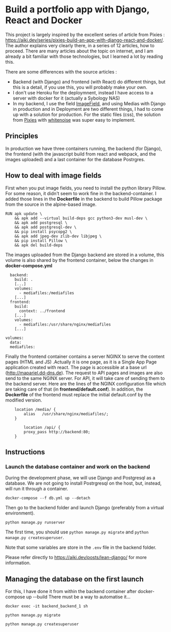 # Build a portfolio app with Django, React and Docker

This project is largely inspired by the excellent series of article from Pixies : https://aiki.dev/series/pixies-build-an-app-with-django-react-and-docker/. The author explains very clearly there, in a series of 12 articles, how to proceed. There are many articles about the topic on internet, and I am already a bit familiar with those technologies, but I learned a lot by reading this.

There are some differences with the source articles :
* Backend (with Django) and frontend (with React) do different things, but this is a detail, if you use this, you will probably make your own.
* I don't use Heroku for the deploymnent, instead I have access to a server with docker for it (actually a Sybology NAS)
* In my backend, I use the field [ImageField](https://docs.djangoproject.com/en/4.0/ref/models/fields/#imagefield),   and using Medias with Django in production and in Deployment are two different things, I had to come up with a solution for production. For the static files (css), the solution from [Pixies](https://aiki.dev/posts/serving-static-files/) with [whitenoise](http://whitenoise.evans.io/en/stable/) was super easy to implement.

## Principles

In production we have three containers running, the backend (for Django), the frontend (with the javascript build from react and webpack, and the images uploaded) and a last container for the database Postrgres.


## How to deal with image fields

First when you put image fields, you need to install the python library Pillow. For some reason, it didn't seem to work fine in the backend-container. I added those lines in the **Dockerfile** in the backend to build Pillow package from the source in the alpine-based image. 

```
RUN apk update \
    && apk add --virtual build-deps gcc python3-dev musl-dev \
    && apk add postgresql \
    && apk add postgresql-dev \
    && pip install psycopg2 \
    && apk add jpeg-dev zlib-dev libjpeg \
    && pip install Pillow \
    && apk del build-deps
```


The images uploaded from the Django backend are stored in a volume, this volume is also shared by the frontend container, below the changes in **docker-compose.yml**

```
  backend:
    build: .
	[...]
    volumes:  
      - mediafiles:/mediafiles  
    [...]          
  frontend:
    build:
      context: ../frontend
    [...]          
    volumes:
      - mediafiles:/usr/share/nginx/mediafiles            
	[...]

volumes:
  data:
  mediafiles:

```

Finally the frontend container contains a server NGINX to serve the content pages (HTML and JS) .Actually it is one page, as it is a Single App Page application created with react. The page is accessible at a base url (http://mapariel.dd-dns.de). The request to API pages and images are also send to the same NGINX server. For API, it will take care of sending them to the backend server. Here are the lines of the NGINX configuration file which are taking care of that (in **frontend/default.conf**). In addition, the **Dockerfile** of the frontend must replace the initial default.conf by the modified version.
```
    location /media/ {
        alias   /usr/share/nginx/mediafiles/;
    }

		location /api/ {
        proxy_pass http://backend:80;
    }

```

## Instructions

### Launch the database container and work on the backend

During the development phase, we will use Django and Postgresql as a database. We are not going to install Postrgresql on the host, but, instead, will run it through a container.

`docker-compose --f db.yml up --detach`

Then go to the backend folder and launch Django (preferably from a virtual environment).

`python manage.py runserver`

The first time, you should use  `python manage.py migrate` and `python manage.py createsuperuser`.

Note that some variables are store in the `.env` file in the backend folder.

Please refer directly to https://aiki.dev/posts/lean-django/ for more information.





## Managing the database on the first launch 

For this, I have done it from within the backend container after docker-compose up --build
There must be a way to automatise it...

`docker exec -it backend_backend_1 sh`

```
python manage.py migrate

python manage.py createsuperuser
```
